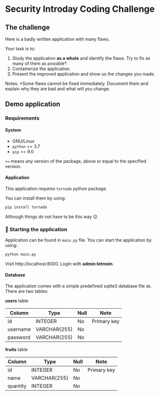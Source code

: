 # Security Introday Coding Challenge

## The challenge

Here is a badly written application with many flaws.

Your task is to:

1. Study the application **as a whole** and identify the flaws. Try to fix as many of them as possible*.
2. Containerize the application.
3. Present the improved application and show us the changes you made.

Notes: \*Some flaws cannot be fixed immediately. Document them and explain why they are bad and what will you change.

## Demo application

### Requirements

#### System

- GNU/Linux
- `python` >= 3.7
- `pip` >= 9.0

`>=` means any version of the package, above or equal to the specified version.

#### Application

This application requires `tornado` python package.

You can install them by using:

```bash
pip install tornado
```

Although things do not have to be this way :wink: 

### :rocket: Starting the application

Application can be found in `main.py` file. You can start the application by using:

```bash
python main.py
```

Visit http://localhost:8000. Login with **admin:letmein**.

#### Database

The application comes with a simple predefined sqlite3 database file `db`. There are two tables:

**users** table

| Column   | Type         | Null | Note        |
| -------- | ------------ | ---- | ----------- |
| id       | INTEGER      | No   | Primary key |
| username | VARCHAR(255) | No   |             |
| password | VARCHAR(255) | No   |             |

**fruits** table

| Column   | Type         | Null | Note        |
| -------- | ------------ | ---- | ----------- |
| id       | INTEGER      | No   | Primary key |
| name     | VARCHAR(255) | No   |             |
| quantity | INTEGER      | No   |             |
